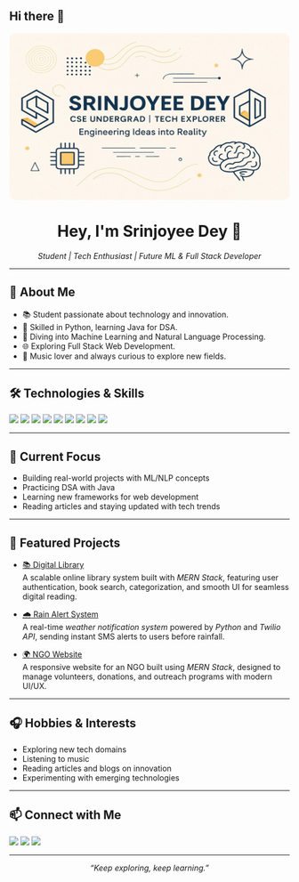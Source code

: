 ## Hi there 👋

<p align="center">
  <img src="https://github.com/SrinjoyeeDey/SrinjoyeeDey/blob/master/my_banner_SrinjoyeeDey.jpg" alt="Profile Banner" style="width: 100%; max-width: 600px; height:300px; display: block; margin: auto; border-radius: 12px;">
</p>

<h1 align="center">Hey, I'm Srinjoyee Dey 👋</h1>
<p align="center">
  <i>Student | Tech Enthusiast | Future ML & Full Stack Developer</i>
</p>

---

## 🚀 About Me

- 📚 Student passionate about technology and innovation.
- 🐍 Skilled in Python, learning Java for DSA.
- 🤖 Diving into Machine Learning and Natural Language Processing.
- 🌐 Exploring Full Stack Web Development.
- 🎵 Music lover and always curious to explore new fields.

---

## 🛠️ Technologies & Skills

<p align="left">
  <img src="https://img.shields.io/badge/Python-3776AB?logo=python&logoColor=white">
  <img src="https://img.shields.io/badge/Java-007396?logo=java&logoColor=white">
  <img src="https://img.shields.io/badge/HTML5-E34F26?logo=html5&logoColor=white">
  <img src="https://img.shields.io/badge/CSS3-1572B6?logo=css3&logoColor=white">
  <img src="https://img.shields.io/badge/JavaScript-F7DF1E?logo=javascript&logoColor=black">
  <img src="https://img.shields.io/badge/Node.js-339933?logo=node.js&logoColor=white">
  <img src="https://img.shields.io/badge/React-61DAFB?logo=react&logoColor=black">
  <img src="https://img.shields.io/badge/Machine%20Learning-blueviolet">
  <img src="https://img.shields.io/badge/NLP-teal">
</p>

---

## 🌱 Current Focus

- Building real-world projects with ML/NLP concepts
- Practicing DSA with Java
- Learning new frameworks for web development
- Reading articles and staying updated with tech trends

---


## 🌟 Featured Projects  

- [📚 Digital Library](#)  
  A scalable online library system built with *MERN Stack*, featuring user authentication, book search, categorization, and smooth UI for seamless digital reading.  

- [🌧 Rain Alert System](https://github.com/SrinjoyeeDey/Twilio-Rain-Alert)  
  A real-time *weather notification system* powered by *Python* and *Twilio API*, sending instant SMS alerts to users before rainfall.  

- [🌍 NGO Website](https://github.com/SrinjoyeeDey/HelpingHands)  
  A responsive website for an NGO built using *MERN Stack*, designed to manage volunteers, donations, and outreach programs with modern UI/UX.

---

## 🎧 Hobbies & Interests

- Exploring new tech domains
- Listening to music
- Reading articles and blogs on innovation
- Experimenting with emerging technologies

---

## 📫 Connect with Me

<p align="left">
  <a href="www.linkedin.com/in/srinjoyee-dey"><img src="https://img.shields.io/badge/LinkedIn-blue?logo=linkedin&logoColor=white"></a>
  <a href="#"><img src="https://img.shields.io/badge/Twitter-1DA1F2?logo=twitter&logoColor=white"></a>
  <a href="https://github.com/SrinjoyeeDey"><img src="https://img.shields.io/badge/Portfolio-24292F?logo=github&logoColor=white"></a>
</p>

---

<p align="center">
  <i>“Keep exploring, keep learning.”</i>
</p>
